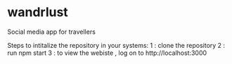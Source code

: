 # wandrlust
Social media app for travellers

Steps to intitalize the repository in your systems: 
 1 : clone the repository 
 2 : run npm start
 3 : to view the webiste , log on to http://localhost:3000
